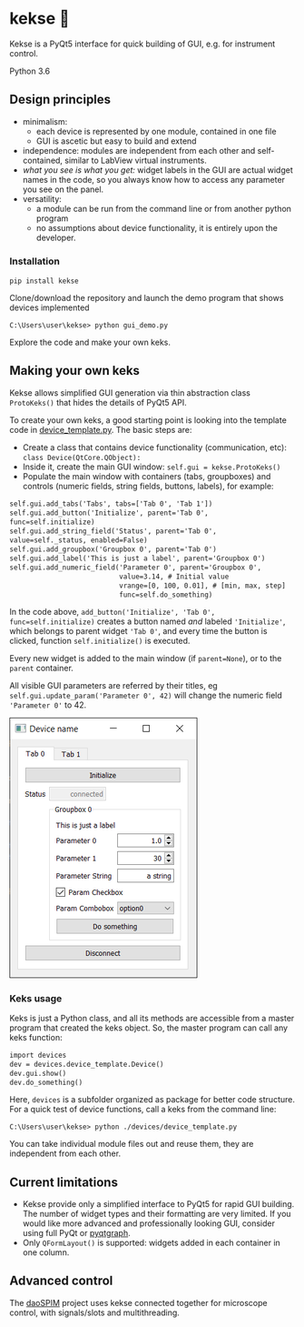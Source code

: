# kekse :cookie:
Kekse is a PyQt5 interface for quick building of GUI, e.g. for instrument control.  

Python 3.6

## Design principles
* minimalism: 
    - each device is represented by one module, contained in one file
    - GUI is ascetic but easy to build and extend
* independence: modules are independent from each other and self-contained, 
similar to LabView virtual instruments. 
* *what you see is what you get:* widget labels in the GUI are actual widget names in the code, so you always know how to access any parameter you see on the panel.
* versatility: 
    - a module can be run from the command line or from another python program
    - no assumptions about device functionality, it is entirely upon the developer.

### Installation
```
pip install kekse
```
Clone/download the repository and launch the demo program that shows devices implemented
```
C:\Users\user\kekse> python gui_demo.py
```
Explore the code and make your own keks.


## Making your own keks
Kekse allows simplified GUI generation via thin abstraction class `ProtoKeks()` that hides the details of PyQt5 API. 

To create your own keks, a good starting point is looking into the template code in 
[device_template.py](./devices/device_template.py). The basic steps are:
- Create a class that contains device functionality (communication, etc): `class Device(QtCore.QObject):`
- Inside it, create the main GUI window: `self.gui = kekse.ProtoKeks()`
- Populate the main window with containers (tabs, groupboxes) 
and controls (numeric fields, string fields, buttons, labels), for example:
```
self.gui.add_tabs('Tabs', tabs=['Tab 0', 'Tab 1'])
self.gui.add_button('Initialize', parent='Tab 0', func=self.initialize) 
self.gui.add_string_field('Status', parent='Tab 0', value=self._status, enabled=False)
self.gui.add_groupbox('Groupbox 0', parent='Tab 0')
self.gui.add_label('This is just a label', parent='Groupbox 0')
self.gui.add_numeric_field('Parameter 0', parent='Groupbox 0',
                           value=3.14, # Initial value
                           vrange=[0, 100, 0.01], # [min, max, step]
                           func=self.do_something)
```
In the code above, `add_button('Initialize', 'Tab 0', func=self.initialize)` creates a button named *and* 
labeled `'Initialize'`, which belongs to parent widget `'Tab 0'`, and every time the button is 
clicked, function `self.initialize()` is executed.

Every new widget is added to the main window (if `parent=None`), or to the `parent` container.

 All visible GUI parameters are referred by their titles,
 eg `self.gui.update_param('Parameter 0', 42)` will change the numeric field `'Parameter 0'` to 42.

![Device template GUI](./images/dev_template.png)

### Keks usage
Keks is just a Python class, and all its methods are accessible from a master program that created the keks object. So, the master program can call any keks function:
```
import devices 
dev = devices.device_template.Device()
dev.gui.show()
dev.do_something()
```
Here, `devices` is a subfolder organized as package for better code structure. 
For a quick test of device functions, call a keks from the command line:
```
C:\Users\user\kekse> python ./devices/device_template.py
```
You can take individual module files out and reuse them, they are independent from each other.

## Current limitations
- Kekse provide only a simplified interface to PyQt5 for rapid GUI building. 
The number of widget types and their formatting are very limited. 
If you would like more advanced and professionally looking GUI, consider using full PyQt or [pyqtgraph](http://www.pyqtgraph.org/).
- Only `QFormLayout()` is supported: widgets added in each container in one column.

## Advanced control
The [daoSPIM](https://github.com/nvladimus/daoSPIM/tree/master/microscope_control) project uses kekse connected together for microscope control, with signals/slots and multithreading.

